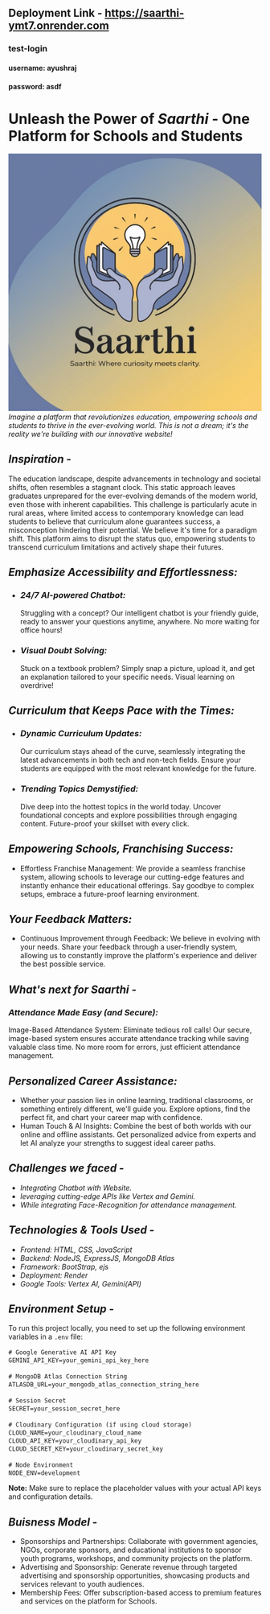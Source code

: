 ## Deployment Link - https://saarthi-ymt7.onrender.com

### test-login
#### username: ayushraj
#### password: asdf

# Unleash the Power of _Saarthi_ - One Platform for Schools and Students

![alt text](public/img/CodeCrew,jpg.jpeg)
_Imagine a platform that revolutionizes education, empowering schools and students to thrive in the ever-evolving world. This is not a dream; it's the reality we're building with our innovative website!_

## _Inspiration_ -

The education landscape, despite advancements in technology and societal shifts, often resembles a stagnant clock. This static approach leaves graduates unprepared for the ever-evolving demands of the modern world, even those with inherent capabilities. This challenge is particularly acute in rural areas, where limited access to contemporary knowledge can lead students to believe that curriculum alone guarantees success, a misconception hindering their potential. We believe it's time for a paradigm shift. This platform aims to disrupt the status quo, empowering students to transcend curriculum limitations and actively shape their futures.

## _Emphasize Accessibility and Effortlessness:_

- ### _24/7 AI-powered Chatbot:_

  Struggling with a concept? Our intelligent chatbot is your friendly guide, ready to answer your questions anytime, anywhere. No more waiting for office hours!

- ### _Visual Doubt Solving:_
  Stuck on a textbook problem? Simply snap a picture, upload it, and get an explanation tailored to your specific needs. Visual learning on overdrive!

## _Curriculum that Keeps Pace with the Times:_

- ### _Dynamic Curriculum Updates:_

  Our curriculum stays ahead of the curve, seamlessly integrating the latest advancements in both tech and non-tech fields. Ensure your students are equipped with the most relevant knowledge for the future.

- ### _Trending Topics Demystified:_
  Dive deep into the hottest topics in the world today. Uncover foundational concepts and explore possibilities through engaging content. Future-proof your skillset with every click.

## _Empowering Schools, Franchising Success:_

- Effortless Franchise Management: We provide a seamless franchise system, allowing schools to leverage our cutting-edge features and instantly enhance their educational offerings. Say goodbye to complex setups, embrace a future-proof learning environment.

## _Your Feedback Matters:_

- Continuous Improvement through Feedback: We believe in evolving with your needs. Share your feedback through a user-friendly system, allowing us to constantly improve the platform's experience and deliver the best possible service.

## _What's next for Saarthi -_

### _Attendance Made Easy (and Secure):_

Image-Based Attendance System: Eliminate tedious roll calls! Our secure, image-based system ensures accurate attendance tracking while saving valuable class time.
No more room for errors, just efficient attendance management.

## _Personalized Career Assistance:_

- Whether your passion lies in online learning, traditional classrooms, or something entirely different, we'll guide you. Explore options, find the perfect fit, and chart your career map with confidence.
- Human Touch & AI Insights: Combine the best of both worlds with our online and offline assistants. Get personalized advice from experts and let AI analyze your strengths to suggest ideal career paths.

## _Challenges we faced_ -

- _Integrating Chatbot with Website._
- _leveraging cutting-edge APIs like Vertex and Gemini._
- _While integrating Face-Recognition for attendance management._

## _Technologies & Tools Used -_

- _Frontend: HTML, CSS, JavaScript_
- _Backend: NodeJS, ExpressJS, MongoDB Atlas_
- _Framework: BootStrap, ejs_
- _Deployment: Render_
- _Google Tools: Vertex AI, Gemini(API)_

## _Environment Setup -_

To run this project locally, you need to set up the following environment variables in a `.env` file:

```
# Google Generative AI API Key
GEMINI_API_KEY=your_gemini_api_key_here

# MongoDB Atlas Connection String
ATLASDB_URL=your_mongodb_atlas_connection_string_here

# Session Secret
SECRET=your_session_secret_here

# Cloudinary Configuration (if using cloud storage)
CLOUD_NAME=your_cloudinary_cloud_name
CLOUD_API_KEY=your_cloudinary_api_key
CLOUD_SECRET_KEY=your_cloudinary_secret_key

# Node Environment
NODE_ENV=development
```

**Note:** Make sure to replace the placeholder values with your actual API keys and configuration details.

## _Buisness Model_ -

- Sponsorships and Partnerships: Collaborate with government agencies, NGOs, corporate sponsors, and educational institutions to sponsor youth programs, workshops, and community projects on the platform.
- Advertising and Sponsorship: Generate revenue through targeted advertising and sponsorship opportunities, showcasing products and services relevant to youth audiences.
- Membership Fees: Offer subscription-based access to premium features and services on the platform for Schools.
